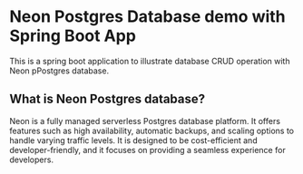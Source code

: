 # Neon Postgres Database demo with Spring Boot App

This is a spring boot application to illustrate database CRUD operation with Neon pPostgres database.

## What is Neon Postgres database?

Neon is a fully managed serverless Postgres database platform. It offers features such as high availability, automatic backups, and scaling options to handle varying traffic levels. It is designed to be cost-efficient and developer-friendly, and it focuses on providing a seamless experience for developers.

